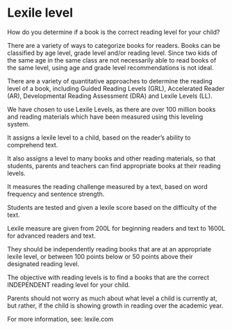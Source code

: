 # Lexile level

How do you determine if a book is the correct reading level for your child?

There are a variety of ways to categorize books for readers. Books can be classified by age level, grade level and/or reading level. Since two kids of the same age in the same class are not necessarily able to read books of the same level, using age and grade level recommendations is not ideal.
  
There are a variety of quantitative approaches to determine the reading level of a book, including Guided Reading Levels (GRL), Accelerated Reader (AR), Developmental Reading Assessment (DRA) and Lexile Levels (LL).

We have chosen to use Lexile Levels, as there are over 100 million books and reading materials which have been measured using this leveling system.

It assigns a lexile level to a child, based on the reader’s ability to comprehend text.

It also assigns a level to many books and other reading materials, so that students, parents and teachers can find appropriate books at their reading levels.

It measures the reading challenge measured by a text, based on word frequency and sentence strength.

Students are tested and given a lexile score based on the difficulty of the text.

Lexile measure are given from 200L for beginning readers and text to 1600L for advanced readers and text.

They should be independently reading books that are at an appropriate lexile level, or between 100 points below or 50 points above their designated reading level.

  

The objective with reading levels is to find a books that are the correct INDEPENDENT reading level for your child.

  

  

  

Parents should not worry as much about what level a child is currently at, but rather, if the child is showing growth in reading over the academic year.

  

  

For more information, see: lexile.com
<!--stackedit_data:
eyJoaXN0b3J5IjpbMTc1NTM3Mjg5Niw5MzUyNTkwNDRdfQ==
-->